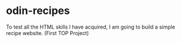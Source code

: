 # odin-recipes

To test all the HTML skills I have acquired, I am going to build a simple recipe website. (First TOP Project)
